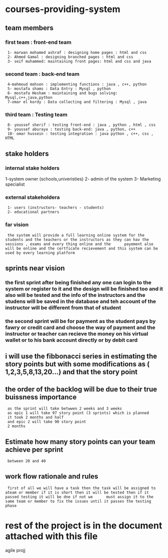 # courses-providing-system
## team members
### first team : front-end team
     1- marwan mohamed ashraf : designing home pages : html and css
     2- Ahmed Gamal : designing branched pages : html and css 
     3- seif muhammed: maintaining front pages: html and css and java
### second team : back-end team
     4-mahmoud mohsen : implementing functions : java , c++, python
     5- mostafa shams : Data Entry : Mysql , python
     6- mostafa Hesham : maintaining and bugs solving: Mysql,c++,java,python
     7-omar el kordy : Data collecting and filtering : Mysql , java
### third team : Testing team
     8- youssef sherif : testing front-end : java , python , html , css
     9- youssef aburaya : testing back-end: java , python, c++
     10- omar hussein : testing integration : java python , c++, css , HTML
## stake holders
### internal stake holders
 1-system owner (schools,univeristies)
 2- admin of the system
 3- Marketing specialist
### external stakeholdera
     1- users (instructors- teachers - students)
     2- educational partners
### far vision 
     the system will provide a full learning online system for the students and the teachers or the instructors as they can hav the sessions , exams and every thing online and the      payement also will be online and the certficate recievement and this system can be used by every learning platform
## sprints near vision
### the first sprint after being finished any one can login to the system or register to it and the design will be finished too and it also will be tested and the info of the instructors and the studens will be saved in the database and teh account of the instructor will be different from that of student
### the second sprint will be for payment as the student pays by fawry or credit card and choose the way of payment and the instructor or teacher can recieve the money on his virtual wallet or to his bank account directly or by debit card

## i will use the fibbonacci series in estimating the story points but with some modifications as ( 1,2,3,5,8,13,20...) and that the story point

## the order of the backlog will be due to their true buissness importance
     as the sprint will take betwwen 2 weeks and 3 weeks 
     as epic 1 will take 97 story point (3 sprints) which is planned
     it took 2 months and half
     and epic 2 will take 90 story point 
     2 months
## Estimate how many story points can your team achieve per sprint
     between 20 and 40
## work flow rationale and rules
     first of all we will have a task then the task will be assigned to ateam or member if it is short then it will be tested then if it passed testing it will be dne if not we      must assign it to the same team or member to fix the issues until it passes the testing phase
# rest of the project is in the document attached with this file

agile projj
